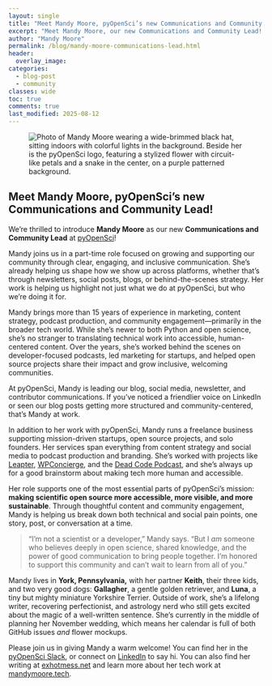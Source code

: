 ```yaml
---
layout: single
title: "Meet Mandy Moore, pyOpenSci’s new Communications and Community Lead!"
excerpt: "Meet Mandy Moore, our new Communications and Community Lead! Mandy is bringing 15+ years of experience in marketing, content strategy, and community engagement to help make open science more accessible and welcoming. Learn more about her work and story in this post."
author: "Mandy Moore"
permalink: /blog/mandy-moore-communications-lead.html
header:
  overlay_image:
categories:
  - blog-post
  - community
classes: wide
toc: true
comments: true
last_modified: 2025-08-12
---
```


<figure>
  <picture>
  <source srcset="{{ post.url | relative_url }}/images/blog/2025/meet-mandy-moore-comms.webp" type="image/webp">
  <img src="{{ post.url | relative_url }}/images/blog/2025/meet-mandy-moore-comms.png" alt="Photo of Mandy Moore wearing a wide-brimmed black hat, sitting indoors with colorful lights in the background. Beside her is the pyOpenSci logo, featuring a stylized flower with circuit-like petals and a snake in the center, on a purple patterned background.">
  </picture>
</figure>

## Meet Mandy Moore, pyOpenSci’s new Communications and Community Lead!

We’re thrilled to introduce **Mandy Moore** as our new **Communications and Community Lead** at [pyOpenSci](https://www.pyopensci.org/)\!

Mandy joins us in a part-time role focused on growing and supporting our community through clear, engaging, and inclusive communication. She’s already helping us shape how we show up across platforms, whether that’s through newsletters, social posts, blogs, or behind-the-scenes strategy. Her work is helping us highlight not just what we do at pyOpenSci, but who we’re doing it for.

Mandy brings more than 15 years of experience in marketing, content strategy, podcast production, and community engagement—primarily in the broader tech world. While she’s newer to both Python and open science, she’s no stranger to translating technical work into accessible, human-centered content. Over the years, she’s worked behind the scenes on developer-focused podcasts, led marketing for startups, and helped open source projects share their impact and grow inclusive, welcoming communities.

At pyOpenSci, Mandy is leading our blog, social media, newsletter, and contributor communications. If you’ve noticed a friendlier voice on LinkedIn or seen our blog posts getting more structured and community-centered, that’s Mandy at work.

In addition to her work with pyOpenSci, Mandy runs a freelance business supporting mission-driven startups, open source projects, and solo founders. Her services span everything from content strategy and social media to podcast production and branding. She’s worked with projects like [Leapter](https://www.leapter.com/), [WPConcierge](https://wpconcierge.com/), and the [Dead Code Podcast](https://deadcode.website), and she’s always up for a good brainstorm about making tech more human and accessible.

Her role supports one of the most essential parts of pyOpenSci’s mission: **making scientific open source more accessible, more visible, and more sustainable**. Through thoughtful content and community engagement, Mandy is helping us break down both technical and social pain points, one story, post, or conversation at a time.

> “I’m not a scientist or a developer,” Mandy says. “But I *am* someone who believes deeply in open science, shared knowledge, and the power of good communication to bring people together. I’m honored to support this community and can’t wait to learn from all of you.”

Mandy lives in **York, Pennsylvania,** with her partner **Keith**, their three kids, and two very good dogs: **Gallagher**, a gentle golden retriever, and **Luna**, a tiny but mighty miniature Yorkshire Terrier. Outside of work, she’s a lifelong writer, recovering perfectionist, and astrology nerd who still gets excited about the magic of a well-written sentence. She’s currently in the middle of planning her November wedding, which means her calendar is full of both GitHub issues *and* flower mockups.

Please join us in giving Mandy a warm welcome\! You can find her in the [pyOpenSci Slack](https://www.pyopensci.org/slack), or connect on [LinkedIn](https://www.linkedin.com/in/missmandymoore/) to say hi. You can also find her writing at <a href="https://www.exhotmess.net" target="_blank">exhotmess.net</a> and learn more about her tech work at [mandymoore.tech](https://www.mandymoore.tech).
